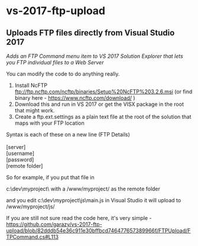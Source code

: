 # vs-2017-ftp-upload
## Uploads FTP files directly from Visual Studio 2017

*Adds an FTP Command menu item to VS 2017 Solution Explorer that lets you FTP individual files to a Web Server*

You can modify the code to do anything really.

1. Install NcFTP ftp://ftp.ncftp.com/ncftp/binaries/Setup%20NcFTP%203.2.6.msi (or find binary here - https://www.ncftp.com/download/ )
1. Download this and run in VS 2017 or get the VISX package in the root that might work.
1. Create a ftp.ext.settings as a plain text file at the root of the solution that maps with your FTP location

Syntax is each of these on a new line (FTP Details)\
\
[server]\
[username]\
[password]\
[remote folder]


So for example, if you put that file in

c:\dev\myproject\ with a /www/myproject/ as the remote folder

and you edit c:\dev\myproject\js\main.js in Visual Studio it will upload to /www/myproject/js/



If you are still not sure read the code here, it's very simple - https://github.com/garazy/vs-2017-ftp-upload/blob/82dddb54e36c911e30bffbcd746477657389966f/FTPUpload/FTPCommand.cs#L113
